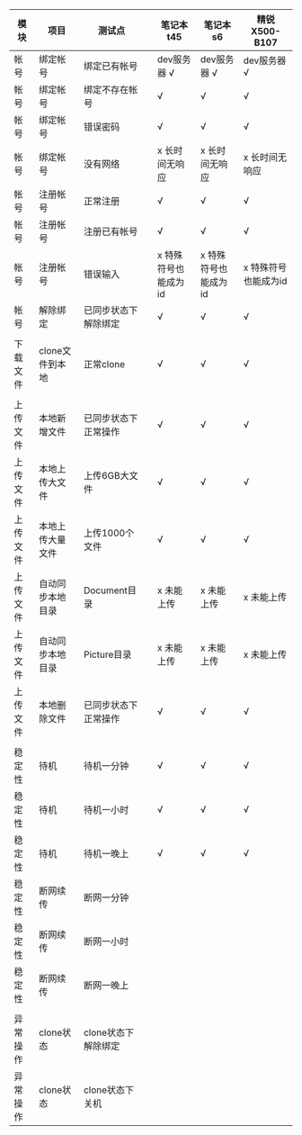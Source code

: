 模块|项目|测试点||笔记本t45|笔记本s6|精锐X500-B107|
-----|-----|-----|-----|-----|-----|-----|
帐号|绑定帐号|绑定已有帐号||dev服务器  √|dev服务器  √|dev服务器  √|
帐号|绑定帐号|绑定不存在帐号||√|√|√|
帐号|绑定帐号|错误密码||√|√|√|
帐号|绑定帐号|没有网络||x 长时间无响应|x 长时间无响应|x 长时间无响应|
帐号|注册帐号|正常注册||√|√|√|
帐号|注册帐号|注册已有帐号||√|√|√|
帐号|注册帐号|错误输入||x 特殊符号也能成为id|x 特殊符号也能成为id|x 特殊符号也能成为id|
帐号|解除绑定|已同步状态下解除绑定||√|√|√|
||||||||
下载文件|clone文件到本地|正常clone||√|√|√|
||||||||
上传文件|本地新增文件|已同步状态下正常操作||√|√|√|
上传文件|本地上传大文件|上传6GB大文件||√|√|√|
上传文件|本地上传大量文件|上传1000个文件||√|√|√|
上传文件|自动同步本地目录|Document目录||x 未能上传|x 未能上传|x 未能上传|
上传文件|自动同步本地目录|Picture目录||x 未能上传|x 未能上传|x 未能上传|
上传文件|本地删除文件|已同步状态下正常操作||√|√|√|
||||||||
稳定性|待机|待机一分钟||√|√|√|
稳定性|待机|待机一小时||√|√|√|
稳定性|待机|待机一晚上||√|√|√|
稳定性|断网续传|断网一分钟|||||
稳定性|断网续传|断网一小时|||||
稳定性|断网续传|断网一晚上|||||
||||||||
异常操作|clone状态|clone状态下解除绑定|||||
异常操作|clone状态|clone状态下关机|||||
